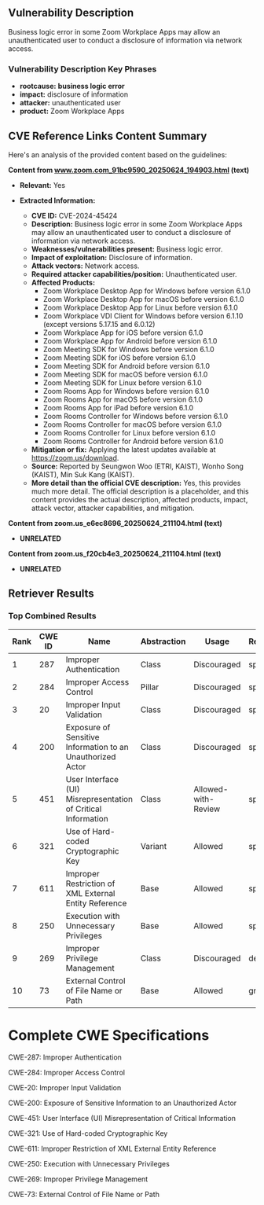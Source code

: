 ## Vulnerability Description
Business logic error in some Zoom Workplace Apps may allow an unauthenticated user to conduct a disclosure of information via network access.

### Vulnerability Description Key Phrases
- **rootcause:** **business logic error**
- **impact:** disclosure of information
- **attacker:** unauthenticated user
- **product:** Zoom Workplace Apps

## CVE Reference Links Content Summary
Here's an analysis of the provided content based on the guidelines:

**Content from www.zoom.com_91bc9590_20250624_194903.html (text)**

*   **Relevant:** Yes
*   **Extracted Information:**

    *   **CVE ID:** CVE-2024-45424
    *   **Description:** Business logic error in some Zoom Workplace Apps may allow an unauthenticated user to conduct a disclosure of information via network access.
    *   **Weaknesses/vulnerabilities present:** Business logic error.
    *   **Impact of exploitation:** Disclosure of information.
    *   **Attack vectors:** Network access.
    *   **Required attacker capabilities/position:** Unauthenticated user.
    *   **Affected Products:**
        *   Zoom Workplace Desktop App for Windows before version 6.1.0
        *   Zoom Workplace Desktop App for macOS before version 6.1.0
        *   Zoom Workplace Desktop App for Linux before version 6.1.0
        *   Zoom Workplace VDI Client for Windows before version 6.1.10 (except versions 5.17.15 and 6.0.12)
        *   Zoom Workplace App for iOS before version 6.1.0
        *   Zoom Workplace App for Android before version 6.1.0
        *   Zoom Meeting SDK for Windows before version 6.1.0
        *   Zoom Meeting SDK for iOS before version 6.1.0
        *   Zoom Meeting SDK for Android before version 6.1.0
        *   Zoom Meeting SDK for macOS before version 6.1.0
        *   Zoom Meeting SDK for Linux before version 6.1.0
        *   Zoom Rooms App for Windows before version 6.1.0
        *   Zoom Rooms App for macOS before version 6.1.0
        *   Zoom Rooms App for iPad before version 6.1.0
        *   Zoom Rooms Controller for Windows before version 6.1.0
        *   Zoom Rooms Controller for macOS before version 6.1.0
        *   Zoom Rooms Controller for Linux before version 6.1.0
        *   Zoom Rooms Controller for Android before version 6.1.0
    *   **Mitigation or fix:** Applying the latest updates available at <https://zoom.us/download>.
    *   **Source:** Reported by Seungwon Woo (ETRI, KAIST), Wonho Song (KAIST), Min Suk Kang (KAIST).
    *   **More detail than the official CVE description:** Yes, this provides much more detail. The official description is a placeholder, and this content provides the actual description, affected products, impact, attack vector, attacker capabilities, and mitigation.

**Content from zoom.us_e6ec8696_20250624_211104.html (text)**

*   **UNRELATED**

**Content from zoom.us_f20cb4e3_20250624_211104.html (text)**

*   **UNRELATED**

## Retriever Results

### Top Combined Results

| Rank | CWE ID | Name | Abstraction | Usage  | Retrievers | Individual Scores |
|------|--------|------|-------------|-------|------------|-------------------|
| 1 | 287 | Improper Authentication | Class | Discouraged | sparse | 0.137 |
| 2 | 284 | Improper Access Control | Pillar | Discouraged | sparse | 0.132 |
| 3 | 20 | Improper Input Validation | Class | Discouraged | sparse | 0.130 |
| 4 | 200 | Exposure of Sensitive Information to an Unauthorized Actor | Class | Discouraged | sparse | 0.129 |
| 5 | 451 | User Interface (UI) Misrepresentation of Critical Information | Class | Allowed-with-Review | sparse | 0.128 |
| 6 | 321 | Use of Hard-coded Cryptographic Key | Variant | Allowed | sparse | 0.126 |
| 7 | 611 | Improper Restriction of XML External Entity Reference | Base | Allowed | sparse | 0.126 |
| 8 | 250 | Execution with Unnecessary Privileges | Base | Allowed | sparse | 0.122 |
| 9 | 269 | Improper Privilege Management | Class | Discouraged | dense | 0.504 |
| 10 | 73 | External Control of File Name or Path | Base | Allowed | graph | 0.002 |



# Complete CWE Specifications

CWE-287: Improper Authentication

CWE-284: Improper Access Control

CWE-20: Improper Input Validation

CWE-200: Exposure of Sensitive Information to an Unauthorized Actor

CWE-451: User Interface (UI) Misrepresentation of Critical Information

CWE-321: Use of Hard-coded Cryptographic Key

CWE-611: Improper Restriction of XML External Entity Reference

CWE-250: Execution with Unnecessary Privileges

CWE-269: Improper Privilege Management

CWE-73: External Control of File Name or Path